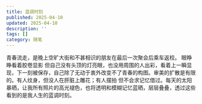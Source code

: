 ```yaml
---
title: 蓝调时刻
published: 2025-04-10
updated: 2025-04-10
description: ''
tags: []
category: 随笔
---
```


青春流走，是晚上空旷大街和不甚相识的朋友在最后一次聚会后乘车返校。
眼睁睁看着胶卷显影 但自己没有头顶的灯亮眼，也没用周围的人出彩，看着上一瞬显现，下一刻被保存，自己除了无动于衷外改变不了青春的构图。审美的扩散是有限的。有人纹身，但没人在肝脏上雕花；有人摆拍 但不会求记忆借过。每天的太阳暴晒，让我所有照片的高光褪色，也将透明和模糊记忆蓝晒，层层叠叠，透过这些看到的是我人生的蓝调时刻。